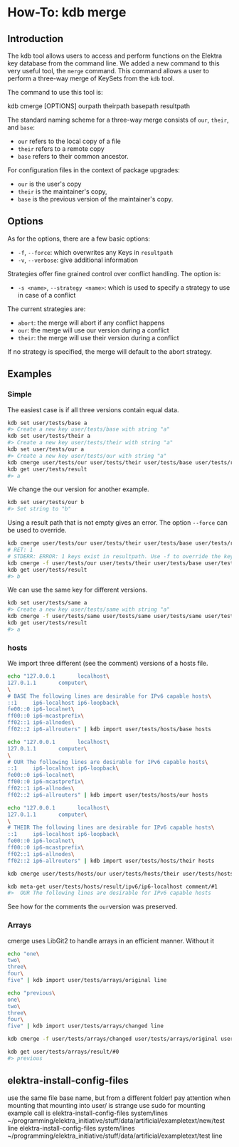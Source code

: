 
# How-To: kdb merge

## Introduction

The kdb tool allows users to access and perform functions on the Elektra key database from the command line. We added
a new command to this very useful tool, the `merge` command. This command allows a user to perform a three-way merge
of KeySets from the `kdb` tool.

The command to use this tool is:

kdb cmerge [OPTIONS] ourpath theirpath basepath resultpath

The standard naming scheme for a three-way merge consists of `our`, `their`, and `base`:

- `our` refers to the local copy of a file
- `their` refers to a remote copy
- `base` refers to their common ancestor.

For configuration files in the context of package upgrades:

- `our` is the user's copy
- `their` is the maintainer's copy,
- `base` is the previous version of the maintainer's copy.

## Options

As for the options, there are a few basic options:

- `-f`, `--force`: which overwrites any Keys in `resultpath`
- `-v`, `--verbose`: give additional information

Strategies offer fine grained control over conflict handling. The option is:

- `-s <name>`, `--strategy <name>`: which is used to specify a strategy to use in case of a conflict

The current strategies are:

- `abort`: the merge will abort if any conflict happens
- `our`: the merge will use our version during a conflict
- `their`: the merge will use their version during a conflict

If no strategy is specified, the merge will default to the abort strategy.


## Examples


### Simple



The easiest case is if all three versions contain equal data.
```sh
kdb set user/tests/base a
#> Create a new key user/tests/base with string "a"
kdb set user/tests/their a
#> Create a new key user/tests/their with string "a"
kdb set user/tests/our a
#> Create a new key user/tests/our with string "a"
kdb cmerge user/tests/our user/tests/their user/tests/base user/tests/result
kdb get user/tests/result
#> a
```



We change the our version for another example.
```sh
kdb set user/tests/our b
#> Set string to "b"
```



Using a result path that is not empty gives an error.
The option `--force` can be used to override.
```sh
kdb cmerge user/tests/our user/tests/their user/tests/base user/tests/result
# RET: 1
# STDERR: ERROR: 1 keys exist in resultpath. Use -f to override the keys there.
kdb cmerge -f user/tests/our user/tests/their user/tests/base user/tests/result
kdb get user/tests/result
#> b
```



We can use the same key for different versions.
```sh
kdb set user/tests/same a
#> Create a new key user/tests/same with string "a"
kdb cmerge -f user/tests/same user/tests/same user/tests/same user/tests/result
kdb get user/tests/result
#> a
```

### hosts

We import three different (see the comment) versions of a hosts file.
```sh
echo "127.0.0.1       localhost\
127.0.1.1       computer\
\
# BASE The following lines are desirable for IPv6 capable hosts\
::1     ip6-localhost ip6-loopback\
fe00::0 ip6-localnet\
ff00::0 ip6-mcastprefix\
ff02::1 ip6-allnodes\
ff02::2 ip6-allrouters" | kdb import user/tests/hosts/base hosts

echo "127.0.0.1       localhost\
127.0.1.1       computer\
\
# OUR The following lines are desirable for IPv6 capable hosts\
::1     ip6-localhost ip6-loopback\
fe00::0 ip6-localnet\
ff00::0 ip6-mcastprefix\
ff02::1 ip6-allnodes\
ff02::2 ip6-allrouters" | kdb import user/tests/hosts/our hosts

echo "127.0.0.1       localhost\
127.0.1.1       computer\
\
# THEIR The following lines are desirable for IPv6 capable hosts\
::1     ip6-localhost ip6-loopback\
fe00::0 ip6-localnet\
ff00::0 ip6-mcastprefix\
ff02::1 ip6-allnodes\
ff02::2 ip6-allrouters" | kdb import user/tests/hosts/their hosts

kdb cmerge user/tests/hosts/our user/tests/hosts/their user/tests/hosts/base user/tests/hosts/result

kdb meta-get user/tests/hosts/result/ipv6/ip6-localhost comment/#1
#>  OUR The following lines are desirable for IPv6 capable hosts
```

See how for the comments the `our`version was preserved.


### Arrays

cmerge uses LibGit2 to handle arrays in an efficient manner. Without it 


```sh
echo "one\
two\
three\
four\
five" | kdb import user/tests/arrays/original line

echo "previous\
one\
two\
three\
four\
five" | kdb import user/tests/arrays/changed line

kdb cmerge -f user/tests/arrays/changed user/tests/arrays/original user/tests/arrays/original user/tests/arrays/result

kdb get user/tests/arrays/result/#0
#> previous
```



## elektra-install-config-files
use the same file base name, but from a different folder!
pay attention when mounting that mounting into user/ is strange
use sudo for mounting
example call is
elektra-install-config-files system/lines ~/programming/elektra_initiative/stuff/data/artificial/exampletext/new/test line
elektra-install-config-files system/lines ~/programming/elektra_initiative/stuff/data/artificial/exampletext/test line
